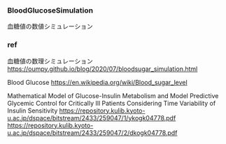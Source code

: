 ### BloodGlucoseSimulation
血糖値の数値シミュレーション

### ref

血糖値の数理シミュレーション
https://oumpy.github.io/blog/2020/07/bloodsugar_simulation.html

Blood Glucose
https://en.wikipedia.org/wiki/Blood_sugar_level


Mathematical Model of Glucose-Insulin Metabolism and
Model Predictive Glycemic Control for Critically Ill Patients
Considering Time Variability of Insulin Sensitivity
https://repository.kulib.kyoto-u.ac.jp/dspace/bitstream/2433/259047/1/ykogk04778.pdf
https://repository.kulib.kyoto-u.ac.jp/dspace/bitstream/2433/259047/2/dkogk04778.pdf
